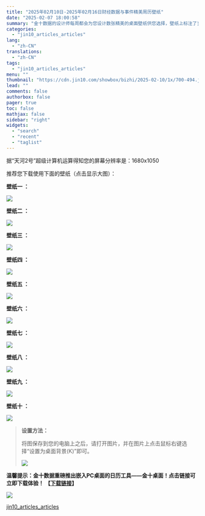 ```yaml
---
title: "2025年02月10日-2025年02月16日财经数据与事件精美周历壁纸"
date: "2025-02-07 18:00:58"
summary: "金十数据的设计师每周都会为您设计数张精美的桌面壁纸供您选择，壁纸上标注了当周将要公布重要数据与事件的..."
categories:
  - "jin10_articles_articles"
lang:
  - "zh-CN"
translations:
  - "zh-CN"
tags:
  - "jin10_articles_articles"
menu: ""
thumbnail: "https://cdn.jin10.com/showbox/bizhi/2025-02-10/1x/700-494.jpg"
lead: ""
comments: false
authorbox: false
pager: true
toc: false
mathjax: false
sidebar: "right"
widgets:
  - "search"
  - "recent"
  - "taglist"
---
```


据“天河2号”超级计算机运算得知您的屏幕分辨率是：1680x1050
  

  
推荐您下载使用下面的壁纸（点击显示大图）：
  

  
**壁纸一 ：**
  

[![](//cdn.jin10.com/showbox/bizhi/2025-02-10/700_1.jpg)](//cdn.jin10.com/showbox/bizhi/2025-02-10/1920_1080_1.jpg)
  
**壁纸二 ：**
  

[![](//cdn.jin10.com/showbox/bizhi/2025-02-10/700_2.jpg)](//cdn.jin10.com/showbox/bizhi/2025-02-10/1920_1080_2.jpg)
  
**壁纸三 ：**
  

[![](//cdn.jin10.com/showbox/bizhi/2025-02-10/700_3.jpg)](//cdn.jin10.com/showbox/bizhi/2025-02-10/1920_1080_3.jpg)
  
**壁纸四 ：**
  

[![](//cdn.jin10.com/showbox/bizhi/2025-02-10/700_4.jpg)](//cdn.jin10.com/showbox/bizhi/2025-02-10/1920_1080_4.jpg)
  
**壁纸五 ：**
  

[![](//cdn.jin10.com/showbox/bizhi/2025-02-10/700_5.jpg)](//cdn.jin10.com/showbox/bizhi/2025-02-10/1920_1080_5.jpg)
  
**壁纸六 ：**
  

[![](//cdn.jin10.com/showbox/bizhi/2025-02-10/700_6.jpg)](//cdn.jin10.com/showbox/bizhi/2025-02-10/1920_1080_6.jpg)
  
**壁纸七 ：**
  

[![](//cdn.jin10.com/showbox/bizhi/2025-02-10/700_7.jpg)](//cdn.jin10.com/showbox/bizhi/2025-02-10/1920_1080_7.jpg)
  
**壁纸八 ：**
  

[![](//cdn.jin10.com/showbox/bizhi/2025-02-10/700_8.jpg)](//cdn.jin10.com/showbox/bizhi/2025-02-10/1920_1080_8.jpg)
  
**壁纸九 ：**
  

[![](//cdn.jin10.com/showbox/bizhi/2025-02-10/700_9.jpg)](//cdn.jin10.com/showbox/bizhi/2025-02-10/1920_1080_9.jpg)
  
**壁纸十 ：**
  

[![](//cdn.jin10.com/showbox/bizhi/2025-02-10/700_10.jpg)](//cdn.jin10.com/showbox/bizhi/2025-02-10/1920_1080_10.jpg)
> **设置方法：**
>   
> 将图保存到您的电脑上之后，请打开图片，并在图片上点击鼠标右键选择“设置为桌面背景(K)”即可。
> 
> ![](//cdn-news.jin10.com/47f30068-1f15-4965-a516-57031dbe3186.jpg)

**温馨提示：金十数据重磅推出嵌入PC桌面的日历工具——金十桌面！点击链接可立即下载体验！ 【[**下载链接**](https://desktop.jin10.com/)】**

**[![](https://xnews-cdn.jin10.com/static/images/jin10desk.jpg)](https://desktop.jin10.com/)**

[jin10_articles_articles](https://xnews.jin10.com/details/162198)
